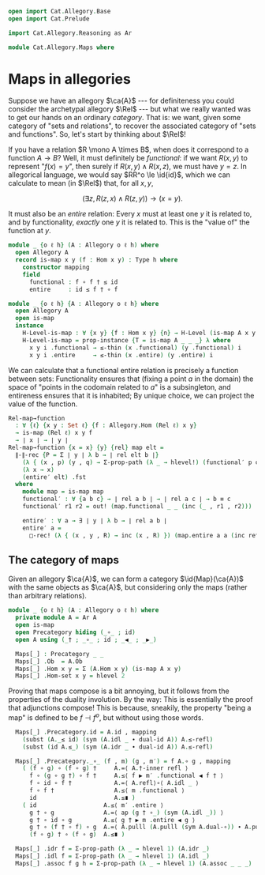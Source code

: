 ```agda
open import Cat.Allegory.Base
open import Cat.Prelude

import Cat.Allegory.Reasoning as Ar

module Cat.Allegory.Maps where
```

# Maps in allegories

Suppose we have an allegory $\ca{A}$ --- for definiteness you could
consider the archetypal allegory $\Rel$ --- but what we really wanted
was to get our hands on an ordinary _category_. That is: we want, given
some category of "sets and relations", to recover the associated
category of "sets and functions". So, let's start by thinking about $\Rel$!

If you have a relation $R \mono A \times B$, when does it correspond to
a function $A \to B$? Well, it must definitely be _functional_: if we
want $R(x, y)$ to represent "$f(x) = y$", then surely if $R(x, y) \land
R(x, z)$, we must have $y = z$. In allegorical language, we would say
$RR^o \le \id{id}$, which we can calculate to mean (in $\Rel$) that, for
all $x, y$,

$$
(\exists z, R(z, x) \land R(z, y)) \to (x = y)\text{.}
$$

It must also be an _entire_ relation: Every $x$ must at least one $y$ it
is related to, and by functionality, _exactly_ one $y$ it is related to.
This is the "value of" the function at $y$.

```agda
module _ {o ℓ h} (A : Allegory o ℓ h) where
  open Allegory A
  record is-map x y (f : Hom x y) : Type h where
    constructor mapping
    field
      functional : f ∘ f † ≤ id
      entire     : id ≤ f † ∘ f

module _ {o ℓ h} {A : Allegory o ℓ h} where
  open Allegory A
  open is-map
  instance
    H-Level-is-map : ∀ {x y} {f : Hom x y} {n} → H-Level (is-map A x y f) (suc n)
    H-Level-is-map = prop-instance {T = is-map A _ _ _} λ where
      x y i .functional → ≤-thin (x .functional) (y .functional) i
      x y i .entire     → ≤-thin (x .entire) (y .entire) i
```

We can calculate that a functional entire relation is precisely a
function between sets: Functionality ensures that (fixing a point $a$ in
the domain) the space of "points in the codomain related to $a$" is a
subsingleton, and entireness ensures that it is inhabited; By unique
choice, we can project the value of the function.

```agda
Rel-map→function
  : ∀ {ℓ} {x y : Set ℓ} {f : Allegory.Hom (Rel ℓ) x y}
  → is-map (Rel ℓ) x y f
  → ∣ x ∣ → ∣ y ∣
Rel-map→function {x = x} {y} {rel} map elt =
  ∥-∥-rec {P = Σ ∣ y ∣ λ b → ∣ rel elt b ∣}
    (λ { (x , p) (y , q) → Σ-prop-path (λ _ → hlevel!) (functional′ p q) })
    (λ x → x)
    (entire′ elt) .fst
  where
    module map = is-map map
    functional′ : ∀ {a b c} → ∣ rel a b ∣ → ∣ rel a c ∣ → b ≡ c
    functional′ r1 r2 = out! (map.functional _ _ (inc (_ , r1 , r2)))

    entire′ : ∀ a → ∃ ∣ y ∣ λ b → ∣ rel a b ∣
    entire′ a =
      □-rec! (λ { (x , y , R) → inc (x , R) }) (map.entire a a (inc refl))
```

## The category of maps

Given an allegory $\ca{A}$, we can form a category $\id{Map}(\ca{A})$
with the same objects as $\ca{A}$, but considering only the maps (rather
than arbitrary relations).

```agda
module _ {o ℓ h} (A : Allegory o ℓ h) where
  private module A = Ar A
  open is-map
  open Precategory hiding (_∘_ ; id)
  open A using (_† ; _∘_ ; id ; _◀_ ; _▶_)

  Maps[_] : Precategory _ _
  Maps[_] .Ob  = A.Ob
  Maps[_] .Hom x y = Σ (A.Hom x y) (is-map A x y)
  Maps[_] .Hom-set x y = hlevel 2
```

Proving that maps compose is a bit annoying, but it follows from the
properties of the duality involution. By the way: This is essentially
the proof that adjunctions compose! This is because, sneakily, the
property "being a map" is defined to be $f \dashv f^o$, but without
using those words.

```agda
  Maps[_] .Precategory.id = A.id , mapping
    (subst (A._≤ id) (sym (A.idl _ ∙ dual-id A)) A.≤-refl)
    (subst (id A.≤_) (sym (A.idr _ ∙ dual-id A)) A.≤-refl)

  Maps[_] .Precategory._∘_ (f , m) (g , m′) = f A.∘ g , mapping
    ( (f ∘ g) ∘ (f ∘ g) †     A.=⟨ A.†-inner refl ⟩
      f ∘ (g ∘ g †) ∘ f †     A.≤⟨ f ▶ m′ .functional ◀ f † ⟩
      f ∘ id ∘ f †            A.=⟨ A.refl⟩∘⟨ A.idl _ ⟩
      f ∘ f †                 A.≤⟨ m .functional ⟩
      id                      A.≤∎ )
    ( id                   A.≤⟨ m′ .entire ⟩
      g † ∘ g              A.=⟨ ap (g † ∘_) (sym (A.idl _)) ⟩
      g † ∘ id ∘ g         A.≤⟨ g † ▶ m .entire ◀ g ⟩
      g † ∘ (f † ∘ f) ∘ g  A.=⟨ A.pulll (A.pulll (sym A.dual-∘)) ∙ A.pullr refl ⟩
      (f ∘ g) † ∘ (f ∘ g)  A.≤∎ )

  Maps[_] .idr f = Σ-prop-path (λ _ → hlevel 1) (A.idr _)
  Maps[_] .idl f = Σ-prop-path (λ _ → hlevel 1) (A.idl _)
  Maps[_] .assoc f g h = Σ-prop-path (λ _ → hlevel 1) (A.assoc _ _ _)
```
